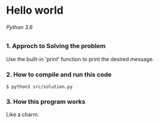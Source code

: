 # Hello world
###### Python 3.6

### 1. Approch to Solving the problem

Use the built-in 'print' function to print the desired message.

### 2. How to compile and run this code

```
$ python3 src/solution.py
```

### 3. How this program works

Like a charm.
